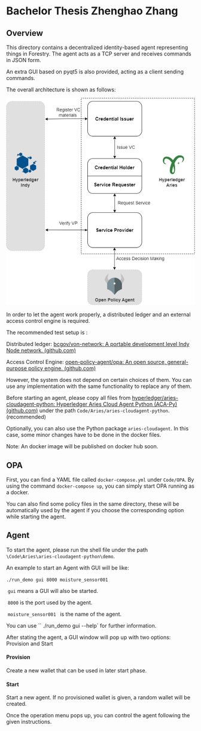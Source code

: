 # Bachelor Thesis Zhenghao Zhang

## Overview

This directory contains a decentralized identity-based agent representing things in Forestry. The agent acts as a TCP server and receives commands in JSON form.

An extra GUI based on pyqt5 is also provided, acting as a client sending commands.



The overall architecture is shown as follows:

![implementation.drawio](implementation_arch.png)

In order to let the agent work properly, a distributed ledger and an external access control engine is required.



The recommended test setup is :

Distributed ledger: [bcgov/von-network: A portable development level Indy Node network. (github.com)](https://github.com/bcgov/von-network)

Access Control Engine: [open-policy-agent/opa: An open source, general-purpose policy engine. (github.com)](https://github.com/open-policy-agent/opa)



However, the system does not depend on certain choices of them. You can use any implementation with the same functionality to replace any of them.



Before starting an agent, please copy all files from [hyperledger/aries-cloudagent-python: Hyperledger Aries Cloud Agent Python (ACA-Py)(github.com)](https://github.com/hyperledger/aries-cloudagent-python)  under the path `Code/Aries/aries-cloudagent-python`. (recommended)

Optionally, you can also use the Python package ` aries-cloudagent `. In this case, some minor changes have to be done in the docker files.



Note: An docker image will be published on docker hub soon.



## OPA

First, you can find a YAML file called  `docker-compose.yml` under `Code/OPA`. By using the command `docker-compose up`, you can simply start OPA running as a docker. 

You can also find some policy files in the same directory, these will be automatically used by the agent if you choose the corresponding option while starting the agent.



## Agent

To start the agent, please run the shell file under the path `\Code\Aries\aries-cloudagent-python\demo`.

An example to start an Agent with GUI will be like:

` ./run_demo gui 8000 moisture_sensor001   `

​	`gui` means a GUI will also be started.

​	`8000` is the port used by the agent.

​	`moisture_sensor001 ` is the name of the agent.



You can use `` ./run_demo gui --help` for further information.

After stating the agent, a GUI window will pop up with two options: Provision and Start

#### Provision 

Create a new wallet that can be used in later start phase.

#### Start

Start a new agent. If no provisioned wallet is given, a random wallet will be created.

Once the operation menu pops up, you can control the agent following the given instructions.





